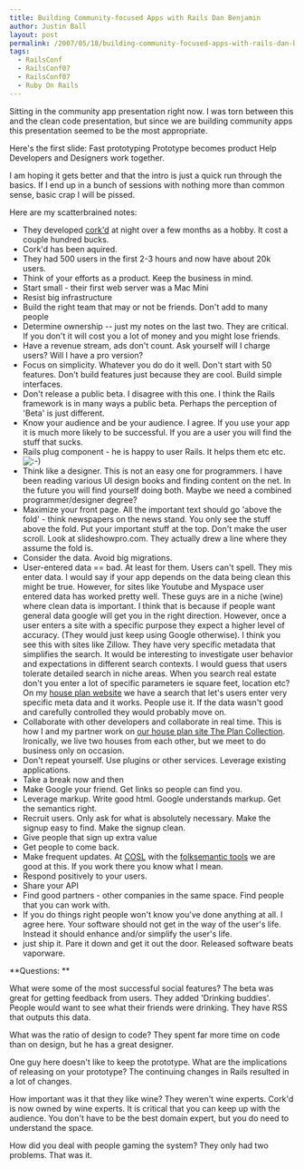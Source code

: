 ```yaml
---
title: Building Community-focused Apps with Rails Dan Benjamin
author: Justin Ball
layout: post
permalink: /2007/05/18/building-community-focused-apps-with-rails-dan-benjamin/
tags:
  - RailsConf
  - RailsConf07
  - RailsConf07
  - Ruby On Rails
---
```


Sitting in the community app presentation right now. I was torn between this and the clean code presentation, but since we are building community apps this presentation seemed to be the most appropriate.

Here's the first slide:
Fast prototyping
Prototype becomes product
Help Developers and Designers work together.

I am hoping it gets better and that the intro is just a quick run through the basics. If I end up in a bunch of sessions with nothing more than common sense, basic crap I will be pissed.

Here are my scatterbrained notes:

*   They developed [cork'd][1] at night over a few months as a hobby. It cost a couple hundred bucks.
*   Cork'd has been aquired.
*   They had 500 users in the first 2-3 hours and now have about 20k users.
*   Think of your efforts as a product. Keep the business in mind.
*   Start small - their first web server was a Mac Mini
*   Resist big infrastructure
*   Build the right team that may or not be friends. Don't add to many people
*   Determine ownership
    -- just my notes on the last two. They are critical. If you don't it will cost you a lot of money and you might lose friends.
*   Have a revenue stream, ads don't count. Ask yourself will I charge users? Will I have a pro version?
*   Focus on simplicity. Whatever you do do it well. Don't start with 50 features. Don't build features just because they are cool. Build simple interfaces.
*   Don't release a public beta. I disagree with this one. I think the Rails framework is in many ways a public beta. Perhaps the perception of 'Beta' is just different.
*   Know your audience and be your audience. I agree. If you use your app it is much more likely to be successful. If you are a user you will find the stuff that sucks.
*   Rails plug component - he is happy to user Rails. It helps them etc etc. ![:-)][2]
*   Think like a designer. This is not an easy one for programmers. I have been reading various UI design books and finding content on the net. In the future you will find yourself doing both. Maybe we need a combined programmer/designer degree?
*   Maximize your front page. All the important text should go 'above the fold' - think newspapers on the news stand. You only see the stuff above the fold. Put your important stuff at the top. Don't make the user scroll. Look at slideshowpro.com. They actually drew a line where they assume the fold is.
*   Consider the data. Avoid big migrations.
*   User-entered data == bad. At least for them. Users can't spell. They mis enter data. I would say if your app depends on the data being clean this might be true. However, for sites like Youtube and Myspace user entered data has worked pretty well. These guys are in a niche (wine) where clean data is important. I think that is because if people want general data google will get you in the right direction. However, once a user enters a site with a specific purpose they expect a higher level of accuracy. (They would just keep using Google otherwise). I think you see this with sites like Zillow. They have very specific metadata that simplifies the search. It would be interesting to investigate user behavior and expectations in different search contexts. I would guess that users tolerate detailed search in niche areas. When you search real estate don't you enter a lot of specific parameters ie square feet, location etc? On my [house plan website][3] we have a search that let's users enter very specific meta data and it works. People use it. If the data wasn't good and carefully controlled they would probably move on.
*   Collaborate with other developers and collaborate in real time. This is how I and my partner work on [our house plan site The Plan Collection][4]. Ironically, we live two houses from each other, but we meet to do business only on occasion.
*   Don't repeat yourself. Use plugins or other services. Leverage existing applications.
*   Take a break now and then
*   Make Google your friend. Get links so people can find you.
*   Leverage markup. Write good html. Google understands markup. Get the semantics right.
*   Recruit users. Only ask for what is absolutely necessary. Make the signup easy to find. Make the signup clean.
*   Give people that sign up extra value
*   Get people to come back.
*   Make frequent updates. At [COSL][5] with the [folksemantic tools][6] we are good at this. If you work there you know what I mean.
*   Respond positively to your users.
*   Share your API
*   Find good partners - other companies in the same space. Find people that you can work with.
*   If you do things right people won't know you've done anything at all. I agree here. Your software should not get in the way of the user's life. Instead it should enhance and/or simplify the user's life.
*   just ship it. Pare it down and get it out the door. Released software beats vaporware.

 [1]: http://corkd.com/
 [2]: http://www.justinball.com/wp-includes/images/smilies/icon_smile.gif
 [3]: http://www.theplancollection.com/ "The Plan Collection.com"
 [4]: http://www.theplancollection.com "The Plan Collection.com"
 [5]: http://cosl.usu.edu/
 [6]: http://www.folksemantic.org/

**Questions:
**

What were some of the most successful social features?
The beta was great for getting feedback from users. They added 'Drinking buddies'. People would want to see what their friends were drinking. They have RSS that outputs this data.

What was the ratio of design to code?
They spent far more time on code than on design, but he has a great designer.

One guy here doesn't like to keep the prototype. What are the implications of releasing on your prototype?
The continuing changes in Rails resulted in a lot of changes.

How important was it that they like wine?
They weren't wine experts. Cork'd is now owned by wine experts. It is critical that you can keep up with the audience. You don't have to be the best domain expert, but you do need to understand the space.

How did you deal with people gaming the system? They only had two problems. That was it.
